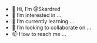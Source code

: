 - 👋 Hi, I’m @Skardred
- 👀 I’m interested in ...
- 🌱 I’m currently learning ...
- 💞️ I’m looking to collaborate on ...
- 📫 How to reach me ...

<!---
Skardred/Skardred is a ✨ special ✨ repository because its `README.md` (this file) appears on your GitHub profile.
You can click the Preview link to take a look at your changes.
--->

